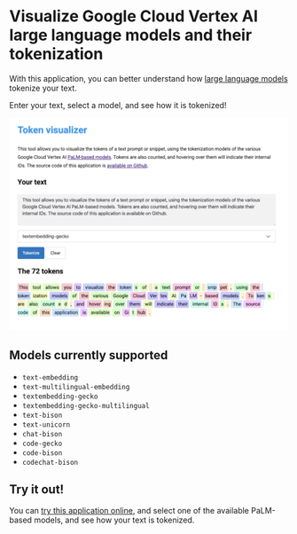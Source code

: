 # Visualize Google Cloud Vertex AI large language models and their tokenization

With this application, you can better understand how 
[large language models](https://cloud.google.com/vertex-ai/docs/generative-ai/language-model-overview) 
tokenize your text.

Enter your text, select a model, and see how it is tokenized!

![](tokenization-screenshot.png)

## Models currently supported

* `text-embedding`
* `text-multilingual-embedding`
* `textembedding-gecko`
* `textembedding-gecko-multilingual`
* `text-bison`
* `text-unicorn`
* `chat-bison`
* `code-gecko`
* `code-bison`
* `codechat-bison`

## Try it out!

You can [try this application online](https://tokens-lpj6s2duga-ew.a.run.app/), 
and select one of the available PaLM-based models, and see how your text is tokenized.

